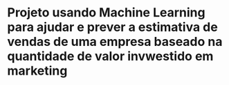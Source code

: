 # Projeto usando Machine Learning para ajudar e prever a estimativa de vendas de uma empresa baseado na quantidade de valor invwestido em marketing
